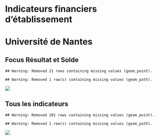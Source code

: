 Indicateurs financiers d’établissement
================

# Université de Nantes

## Focus Résultat et Solde

    ## Warning: Removed 21 rows containing missing values (geom_point).

    ## Warning: Removed 1 row(s) containing missing values (geom_path).

![](université_de_nantes_files/figure-gfm/etab.focus-1.png)<!-- -->

## Tous les indicateurs

    ## Warning: Removed 201 rows containing missing values (geom_point).

    ## Warning: Removed 1 row(s) containing missing values (geom_path).

![](université_de_nantes_files/figure-gfm/etab-1.png)<!-- -->

